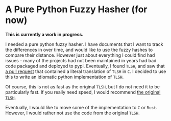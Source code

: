 # A Pure Python Fuzzy Hasher (for now)

**This is currently a work in progress.**

I needed a pure python fuzzy hasher. I have documents that I want to track the
differences in over time, and would like to use the fuzzy hashes to compare
their distance. However just about everything I could find had issues - many
of the projects had not been maintained in years had bad code packaged and
deployed to pypi. Eventually, I found ``TLSH``, and saw that [a pull request](https://github.com/trendmicro/tlsh/pull/133)
that contained a literal translation of ``TLSH`` in ``C``. I decided to use
this to write an idiomatic python implementation of ``TLSH``.

Of course, this is not as fast as the original ``TLSH``, but I do not need it
to be particularly fast. If you really need speed, I would recommend [the
original ``TLSH``](https://github.com/trendmicro/tlsh).

Eventually, I would like to move some of the implementation to ``C`` or ``Rust``.
However, I would rather not use the code from the original ``TLSH``.


